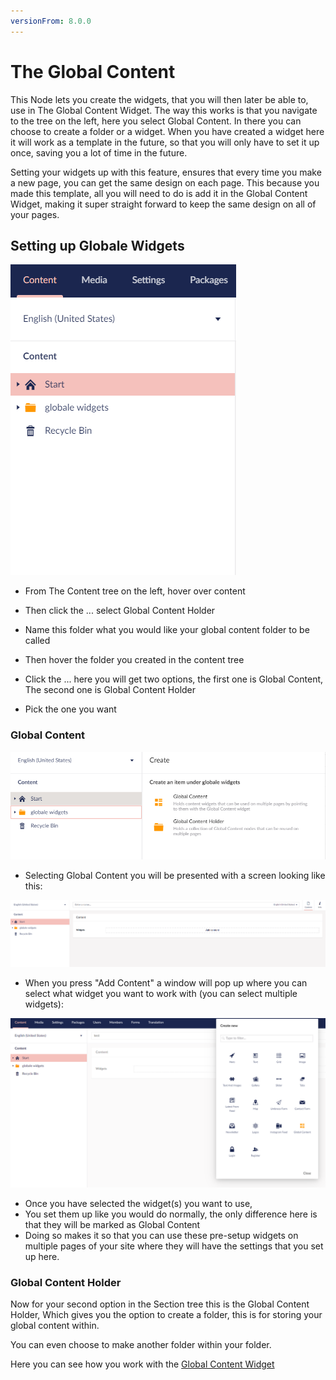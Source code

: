 ```yaml
---
versionFrom: 8.0.0
---
```


# The Global Content

This Node lets you create the widgets, that you will then later be able to, use in The Global Content Widget. The way this works is that you navigate to the tree on the left, here you select Global Content.
In there you can choose to create a folder or a widget.
When you have created a widget here it will work as a template in the future, so that you will only have to set it up once, saving you a lot of time in the future. 

Setting your widgets up with this feature, ensures that every time you make a new page, you can get the same design on each page.
This because you made this template, all you will need to do is add it in the Global Content Widget, making it super straight forward to keep the same design on all of your pages.

## Setting up Globale Widgets
![movePage.jpg](images/Globale-Widget.png) 

- From The Content tree on the left, hover over content 

- Then click the ... select Global Content Holder

- Name this folder what you would like your global content folder to be called

-  Then hover the folder you created in the content tree

- Click the ... here you will get two options, the first one is Global Content, The second one is Global Content Holder

- Pick the one you want


### Global Content
![movePage.jpg](images/Globale-options.png)

- Selecting Global Content you will be presented with a screen looking like this:

![movePage.jpg](images/Globale-Contents.png)

- When you press "Add Content"  a window will pop up where you can select what widget you want to work with (you can select multiple widgets):

![movePage.jpg](images/pick-one.png)

- Once you have selected the widget(s) you want to use,
- You set them up like you would do normally, the only difference here is that they will be marked as Global Content
- Doing so makes it so that you can use these pre-setup widgets on multiple pages of your site where they will have the settings that you set up here.


### Global Content Holder

Now for your second option in the Section tree
this is the Global Content Holder, Which gives you the option to create a folder, this is for storing your global content within.

You can even choose to make another folder within your folder.

Here you can see how you work with the  [Global Content Widget](../../Widgets/index.md#newsletterTheGlobalContentWidget)

